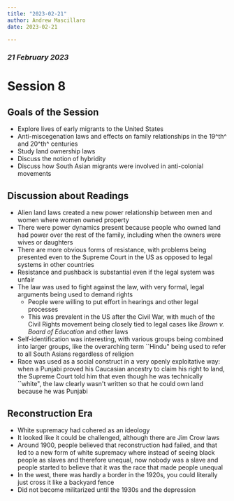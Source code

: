 ```yaml
---
title: "2023-02-21"
author: Andrew Mascillaro
date: 2023-02-21

---
```


### _21 February 2023_

# Session 8

## Goals of the Session

- Explore lives of early migrants to the United States
- Anti-miscegenation laws and effects on family
relationships in the 19^th^ and 20^th^ centuries
- Study land ownership laws
- Discuss the notion of hybridity
- Discuss how South Asian migrants were involved in
anti-colonial movements

## Discussion about Readings

- Alien land laws created a new power relationship between
men and women where women owned property
- There were power dynamics present because people who
owned land had power over the rest of the family, including
when the owners were wives or daughters
- There are more obvious forms of resistance, with problems
being presented even to the Supreme Court in the US as
opposed to legal systems in other countries
- Resistance and pushback is substantial even if the legal
system was unfair
- The law was used to fight against the law, with very
formal, legal arguments being used to demand rights
  - People were willing to put effort in hearings and other
  legal processes
  - This was prevalent in the US after the Civil War, with
  much of the Civil Rights movement being closely tied to
  legal cases like _Brown v. Board of Education_ and other
  laws
- Self-identification was interesting, with various groups
being combined into larger groups, like the overarching
term \`\`Hindu" being used to refer to all South Asians
regardless of religion
- Race was used as a social construct in a very openly
exploitative way: when a Punjabi proved his Caucasian
ancestry to claim his right to land, the Supreme Court
told him that even though he was technically \`\`white",
the law clearly wasn't written so that he could own land
because he was Punjabi

## Reconstruction Era

- White supremacy had cohered as an ideology
- It looked like it could be challenged, although there are
Jim Crow laws
- Around 1900, people believed that reconstruction had
failed, and that led to a new form of white supremacy where
instead of seeing black people as slaves and therefore
unequal, now nobody was a slave and people started to believe
that it was the race that made people unequal
- In the west, there was hardly a border in the 1920s, you
could literally just cross it like a backyard fence
- Did not become militarized until the 1930s and the
depression
